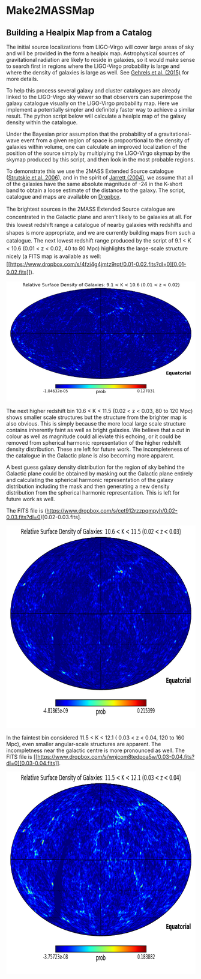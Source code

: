 # Make2MASSMap

## Building a Healpix Map from a Catalog

The initial source localizations from LIGO-Virgo will cover large areas of sky and will be provided in the form a healpix map. Astrophysical sources of gravitational radiation are likely to reside in galaxies, so it would make sense to search first in regions where the LIGO-Virgo probability is large and where the density of galaxies is large as well. See [Gehrels et al. (2015)](http://arxiv.org/abs/1508.03608) for more details.

To help this process several galaxy and cluster catalogues are already linked to the LIGO-Virgo sky viewer so that observers can superimpose the galaxy catalogue visually on the LIGO-Virgo probability map. Here we implement a potentially simpler and definitely faster way to achieve a similar result. The python script below will calculate a healpix map of the galaxy density within the catalogue.

Under the Bayesian prior assumption that the probability of a gravitational-wave event from a given region of space is propoortional to the density of galaxies within volume, one can calculate an improved localization of the position of the source simply by multiplying the LIGO-Virgo skymap by the skymap produced by this script, and then look in the most probable regions.

To demonstrate this we use the 2MASS Extended Source catalogue ([Strutskie et al. 2006](http://adsabs.harvard.edu/abs/2006AJ....131.1163S)), and in the spirit of [Jarrett (2004)](http://adsabs.harvard.edu/abs/2004PASA...21..396J), we assume that all of the galaxies have the same absolute magnitude of -24 in the K-short band to obtain a loose estimate of the distance to the galaxy. The script, catalogue and maps are available on [Dropbox](https://www.dropbox.com/sh/z5edxjwfxv8wuss/AABYR-7yM-hqstGubDZvSLwJa?dl=0).

<span style="line-height: 1.5em; background-color: transparent;">The brightest sources in the 2MASS Extended Source catalogue are concentrated in the Galactic plane and aren't likely to be galaxies at all. For this lowest redshift range a catalogue of nearby galaxies with redshifts and shapes is more appropriate, and we are currently building maps from such a catalogue. The next lowest redshift range produced by the script of 9.1 &lt; K &lt; 10.6 (0.01 &lt; z &lt; 0.02, 40 to 80 Mpc) highlights the large-scale structure nicely (a FITS map is available as well: </span><span style="line-height: 1.5em;">[[https://www.dropbox.com/s/4fzi4g4jmtz9rqt/0.01-0.02.fits?dl=0][0.01-0.02.fits]])</span><span style="line-height: 1.5em; background-color: transparent;">.</span>

<img alt="0.01-0.02.png" src="0.01-0.02.png" title="0.01-0.02.png" />

The next higher redshift bin 10.6 &lt; K &lt; 11.5 (0.02 &lt; z &lt; 0.03, 80 to 120 Mpc) shows smaller scale structures but the structure from the brighter map is also obvious. This is simply because the more local large scale structure contains inherently faint as well as bright galaxies. We believe that a cut in colour as well as magnitude could allieviate this echoing, or it could be removed from spherical harmonic representation of the higher redshift density distribution. These are left for future work. The incompleteness of the catalogue in the Galactic plane is also becoming more apparent.

A best guess galaxy density distribution for the region of sky behind the Galactic plane could be obtained by masking out the Galactic plane entirely and calculating the spherical harmonic representation of the galaxy distribution including the mask and then generating a new density distribution from the spherical harmonic representation. This is left for future work as well.

The FITS file is (https://www.dropbox.com/s/cet912rzzpqmpyh/0.02-0.03.fits?dl=0)[0.02-0.03.fits].

<img alt="0.02-0.03.png" height="540" src="0.02-0.03.png" title="0.02-0.03.png" width="850" />

In the faintest bin considered 11.5 &lt; K &lt; 12.1 ( 0.03 &lt; z &lt; 0.04, 120 to 160 Mpc), even smaller angular-scale structures are apparent. The incompletness near the galactic centre is more pronounced as well. The FITS file is [[https://www.dropbox.com/s/wnjcom8tedpoa5w/0.03-0.04.fits?dl=0][0.03-0.04.fits]].

<img alt="0.03-0.04.png" height="540" src="0.03-0.04.png" title="0.03-0.04.png" width="850" />
